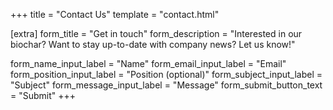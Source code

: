 +++
title = "Contact Us"
template = "contact.html"

[extra]
form_title = "Get in touch"
form_description = "Interested in our biochar? Want to stay up-to-date with company news? Let us know!"

form_name_input_label = "Name"
form_email_input_label = "Email"
form_position_input_label = "Position (optional)"
form_subject_input_label = "Subject"
form_message_input_label = "Message"
form_submit_button_text = "Submit"
+++

